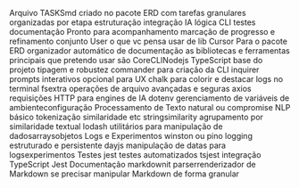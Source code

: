  Arquivo TASKSmd criado no pacote ERD com tarefas granulares organizadas por etapa estruturação integração IA lógica CLI testes documentação
Pronto para acompanhamento marcação de progresso e refinamento conjunto
User
o que vc pensa usar de lib 
Cursor
 Para o pacote ERD organizador automático de documentação as bibliotecas e ferramentas principais que pretendo usar são
CoreCLINodejs
 TypeScript  base do projeto tipagem e robustez
 commander  para criação da CLI
 inquirer  prompts interativos opcional para UX
 chalk  para colorir e destacar logs no terminal
 fsextra  operações de arquivo avançadas e seguras
 axios  requisições HTTP para engines de IA
 dotenv  gerenciamento de variáveis de ambienteconfiguração
Processamento de Texto
 natural ou compromise  NLP básico tokenização similaridade etc
 stringsimilarity  agrupamento por similaridade textual
 lodash  utilitários para manipulação de dadosarraysobjetos
Logs e Experimentos
 winston ou pino  logging estruturado e persistente
 dayjs  manipulação de datas para logsexperimentos
Testes
 jest  testes automatizados
 tsjest  integração TypeScript  Jest
Documentação
 markdownit  parserrenderizador de Markdown se precisar manipular Markdown de forma granular
